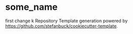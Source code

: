 # some_name

first change
k
Repository Template generation powered by https://github.com/stefanbuck/cookiecutter-template.
